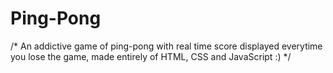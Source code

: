 # Ping-Pong
/* An addictive game of ping-pong with real time score displayed everytime you lose the game, 
made entirely of HTML, CSS and JavaScript :) */
